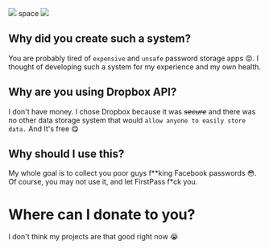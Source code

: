 ![](https://i.imgur.com/AwQa9B9.png) space
![](https://i.imgur.com/fPnyRDd.png)


## Why did you create such a system?

You are probably tired of ```expensive``` and ```unsafe``` password storage apps 😡. I thought of developing such a system for my experience and my own health.

## Why are you using Dropbox API?

I don't have money. I chose Dropbox because it was ~~_secure_~~ and there was no other data storage system that would ```allow anyone to easily store data.``` And It's free 😋

## Why should I use this?

My whole goal is to collect you poor guys f**king Facebook passwords 😳. Of course, you may not use it, and let FirstPass f*ck you.

# Where can I donate to you?

I don't think my projects are that good right now 😭
